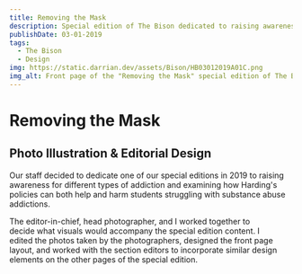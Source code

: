 ```yaml
---
title: Removing the Mask
description: Special edition of The Bison dedicated to raising awareness for addiction.
publishDate: 03-01-2019
tags:
  - The Bison
  - Design
img: https://static.darrian.dev/assets/Bison/HB03012019A01C.png
img_alt: Front page of the "Removing the Mask" special edition of The Bison Newspaper.
---
```


# Removing the Mask

## Photo Illustration & Editorial Design

Our staff decided to dedicate one of our special editions in 2019 to raising awareness for different types of addiction and examining how Harding's policies can both help and harm students struggling with substance abuse addictions.​

The editor-in-chief, head photographer, and I worked together to decide what visuals would accompany the special edition content. I edited the photos taken by the photographers, designed the front page layout, and worked with the section editors to incorporate similar design elements on the other pages of the special edition.
